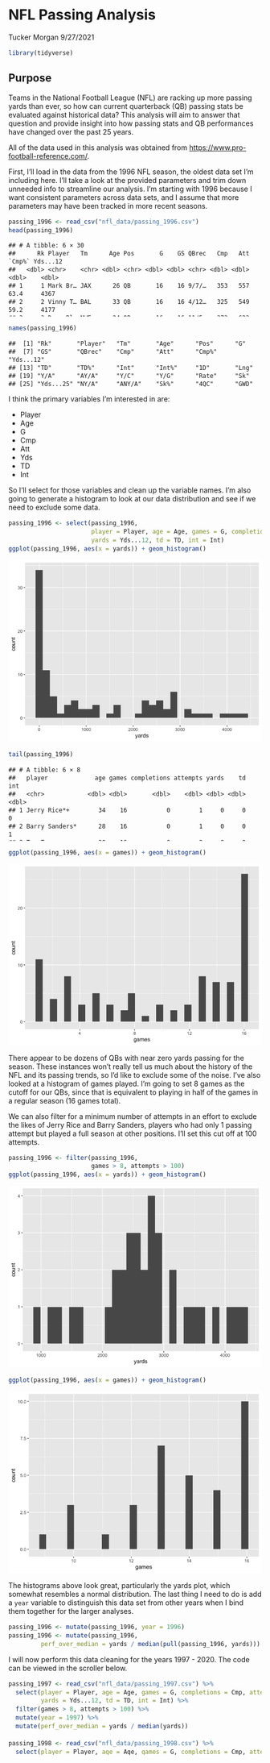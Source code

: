 NFL Passing Analysis
================
Tucker Morgan
9/27/2021

<style type="text/css">
pre {
  max-height: 150px;
  overflow-y: auto;
}

pre[class] {
  max-height: 150px;
}

.scroll-100 {
  max-height: 150px;
  overflow-y: auto;
  background-color: inherit;
}
</style>

``` r
library(tidyverse)
```

## Purpose

Teams in the National Football League (NFL) are racking up more passing
yards than ever, so how can current quarterback (QB) passing stats be
evaluated against historical data? This analysis will aim to answer that
question and provide insight into how passing stats and QB performances
have changed over the past 25 years.

All of the data used in this analysis was obtained from
<https://www.pro-football-reference.com/>.

First, I’ll load in the data from the 1996 NFL season, the oldest data
set I’m including here. I’ll take a look at the provided parameters and
trim down unneeded info to streamline our analysis. I’m starting with
1996 because I want consistent parameters across data sets, and I assume
that more parameters may have been tracked in more recent seasons.

``` r
passing_1996 <- read_csv("nfl_data/passing_1996.csv")
head(passing_1996)
```

    ## # A tibble: 6 × 30
    ##      Rk Player   Tm      Age Pos       G    GS QBrec   Cmp   Att `Cmp%` Yds...12
    ##   <dbl> <chr>    <chr> <dbl> <chr> <dbl> <dbl> <chr> <dbl> <dbl>  <dbl>    <dbl>
    ## 1     1 Mark Br… JAX      26 QB       16    16 9/7/…   353   557   63.4     4367
    ## 2     2 Vinny T… BAL      33 QB       16    16 4/12…   325   549   59.2     4177
    ## 3     3 Drew Bl… NWE      24 QB       16    16 11/5…   373   623   59.9     4086
    ## 4     4 Brett F… GNB      27 QB       16    16 13-3…   325   543   59.9     3899
    ## 5     5 Jeff Bl… CIN      26 QB       16    16 8/8/…   308   549   56.1     3624
    ## 6     6 Gus Fre… WAS      25 QB       16    16 9/7/…   270   470   57.4     3453
    ## # … with 18 more variables: TD <dbl>, TD% <dbl>, Int <dbl>, Int% <dbl>,
    ## #   1D <dbl>, Lng <dbl>, Y/A <dbl>, AY/A <dbl>, Y/C <dbl>, Y/G <dbl>,
    ## #   Rate <dbl>, Sk <dbl>, Yds...25 <dbl>, NY/A <dbl>, ANY/A <dbl>, Sk% <dbl>,
    ## #   4QC <dbl>, GWD <dbl>

``` r
names(passing_1996)
```

    ##  [1] "Rk"       "Player"   "Tm"       "Age"      "Pos"      "G"       
    ##  [7] "GS"       "QBrec"    "Cmp"      "Att"      "Cmp%"     "Yds...12"
    ## [13] "TD"       "TD%"      "Int"      "Int%"     "1D"       "Lng"     
    ## [19] "Y/A"      "AY/A"     "Y/C"      "Y/G"      "Rate"     "Sk"      
    ## [25] "Yds...25" "NY/A"     "ANY/A"    "Sk%"      "4QC"      "GWD"

I think the primary variables I’m interested in are:

-   Player
-   Age
-   G
-   Cmp
-   Att
-   Yds
-   TD
-   Int

So I’ll select for those variables and clean up the variable names. I’m
also going to generate a histogram to look at our data distribution and
see if we need to exclude some data.

``` r
passing_1996 <- select(passing_1996, 
                       player = Player, age = Age, games = G, completions = Cmp, attempts = Att,
                       yards = Yds...12, td = TD, int = Int)
ggplot(passing_1996, aes(x = yards)) + geom_histogram()
```

![](nfl_passing_files/figure-gfm/1996%20explore-1.png)<!-- -->

``` r
tail(passing_1996)
```

    ## # A tibble: 6 × 8
    ##   player             age games completions attempts yards    td   int
    ##   <chr>            <dbl> <dbl>       <dbl>    <dbl> <dbl> <dbl> <dbl>
    ## 1 Jerry Rice*+        34    16           0        1     0     0     0
    ## 2 Barry Sanders*      28    16           0        1     0     0     1
    ## 3 Tom Tupa            30    16           0        2     0     0     0
    ## 4 Chris Walsh         28    15           0        1     0     0     0
    ## 5 Sherman Williams    23    16           0        1     0     0     0
    ## 6 Mark Royals         31    16           1        1    -8     0     0

``` r
ggplot(passing_1996, aes(x = games)) + geom_histogram()
```

![](nfl_passing_files/figure-gfm/1996%20explore-2.png)<!-- -->

There appear to be dozens of QBs with near zero yards passing for the
season. These instances won’t really tell us much about the history of
the NFL and its passing trends, so I’d like to exclude some of the
noise. I’ve also looked at a histogram of games played. I’m going to set
8 games as the cutoff for our QBs, since that is equivalent to playing
in half of the games in a regular season (16 games total).

We can also filter for a minimum number of attempts in an effort to
exclude the likes of Jerry Rice and Barry Sanders, players who had only
1 passing attempt but played a full season at other positions. I’ll set
this cut off at 100 attempts.

``` r
passing_1996 <- filter(passing_1996,
                       games > 8, attempts > 100)
ggplot(passing_1996, aes(x = yards)) + geom_histogram()
```

![](nfl_passing_files/figure-gfm/1996%20filter-1.png)<!-- -->

``` r
ggplot(passing_1996, aes(x = games)) + geom_histogram()
```

![](nfl_passing_files/figure-gfm/1996%20filter-2.png)<!-- -->

The histograms above look great, particularly the yards plot, which
somewhat resembles a normal distribution. The last thing I need to do is
add a `year` variable to distinguish this data set from other years when
I bind them together for the larger analyses.

``` r
passing_1996 <- mutate(passing_1996, year = 1996)
passing_1996 <- mutate(passing_1996,
         perf_over_median = yards / median(pull(passing_1996, yards)))
```

I will now perform this data cleaning for the years 1997 - 2020. The
code can be viewed in the scroller below.

``` r
passing_1997 <- read_csv("nfl_data/passing_1997.csv") %>% 
  select(player = Player, age = Age, games = G, completions = Cmp, attempts = Att,
         yards = Yds...12, td = TD, int = Int) %>% 
  filter(games > 8, attempts > 100) %>% 
  mutate(year = 1997) %>% 
  mutate(perf_over_median = yards / median(yards))

passing_1998 <- read_csv("nfl_data/passing_1998.csv") %>% 
  select(player = Player, age = Age, games = G, completions = Cmp, attempts = Att,
         yards = Yds...12, td = TD, int = Int) %>% 
  filter(games > 8, attempts > 100) %>% 
  mutate(year = 1998) %>% 
  mutate(perf_over_median = yards / median(yards))

passing_1999 <- read_csv("nfl_data/passing_1999.csv") %>% 
  select(player = Player, age = Age, games = G, completions = Cmp, attempts = Att,
         yards = Yds...12, td = TD, int = Int) %>% 
  filter(games > 8, attempts > 100) %>% 
  mutate(year = 1999) %>% 
  mutate(perf_over_median = yards / median(yards))

passing_2000 <- read_csv("nfl_data/passing_2000.csv") %>% 
  select(player = Player, age = Age, games = G, completions = Cmp, attempts = Att,
         yards = Yds...12, td = TD, int = Int) %>% 
  filter(games > 8, attempts > 100) %>% 
  mutate(year = 2000) %>% 
  mutate(perf_over_median = yards / median(yards))

passing_2001 <- read_csv("nfl_data/passing_2001.csv") %>% 
  select(player = Player, age = Age, games = G, completions = Cmp, attempts = Att,
         yards = Yds...12, td = TD, int = Int) %>% 
  filter(games > 8, attempts > 100) %>% 
  mutate(year = 2001) %>% 
  mutate(perf_over_median = yards / median(yards))

passing_2002 <- read_csv("nfl_data/passing_2002.csv") %>% 
  select(player = Player, age = Age, games = G, completions = Cmp, attempts = Att,
         yards = Yds...12, td = TD, int = Int) %>% 
  filter(games > 8, attempts > 100) %>% 
  mutate(year = 2002) %>% 
  mutate(perf_over_median = yards / median(yards))

passing_2003 <- read_csv("nfl_data/passing_2003.csv") %>% 
  select(player = Player, age = Age, games = G, completions = Cmp, attempts = Att,
         yards = Yds...12, td = TD, int = Int) %>% 
  filter(games > 8, attempts > 100) %>% 
  mutate(year = 2003) %>% 
  mutate(perf_over_median = yards / median(yards))

passing_2004 <- read_csv("nfl_data/passing_2004.csv") %>% 
  select(player = Player, age = Age, games = G, completions = Cmp, attempts = Att,
         yards = Yds...12, td = TD, int = Int) %>% 
  filter(games > 8, attempts > 100) %>% 
  mutate(year = 2004) %>% 
  mutate(perf_over_median = yards / median(yards))

passing_2005 <- read_csv("nfl_data/passing_2005.csv") %>% 
  select(player = Player, age = Age, games = G, completions = Cmp, attempts = Att,
         yards = Yds...12, td = TD, int = Int) %>% 
  filter(games > 8, attempts > 100) %>% 
  mutate(year = 2005) %>% 
  mutate(perf_over_median = yards / median(yards))

passing_2006 <- read_csv("nfl_data/passing_2006.csv") %>% 
  select(player = Player, age = Age, games = G, completions = Cmp, attempts = Att,
         yards = Yds...12, td = TD, int = Int) %>% 
  filter(games > 8, attempts > 100) %>% 
  mutate(year = 2006) %>% 
  mutate(perf_over_median = yards / median(yards))

passing_2007 <- read_csv("nfl_data/passing_2007.csv") %>% 
  select(player = Player, age = Age, games = G, completions = Cmp, attempts = Att,
         yards = Yds...12, td = TD, int = Int) %>% 
  filter(games > 8, attempts > 100) %>% 
  mutate(year = 2007) %>% 
  mutate(perf_over_median = yards / median(yards))

passing_2008 <- read_csv("nfl_data/passing_2008.csv") %>% 
  select(player = Player, age = Age, games = G, completions = Cmp, attempts = Att,
         yards = Yds...12, td = TD, int = Int) %>% 
  filter(games > 8, attempts > 100) %>% 
  mutate(year = 2008) %>% 
  mutate(perf_over_median = yards / median(yards))

passing_2009 <- read_csv("nfl_data/passing_2009.csv") %>% 
  select(player = Player, age = Age, games = G, completions = Cmp, attempts = Att,
         yards = Yds...12, td = TD, int = Int) %>% 
  filter(games > 8, attempts > 100) %>% 
  mutate(year = 2009) %>% 
  mutate(perf_over_median = yards / median(yards))

passing_2010 <- read_csv("nfl_data/passing_2010.csv") %>% 
  select(player = Player, age = Age, games = G, completions = Cmp, attempts = Att,
         yards = Yds...12, td = TD, int = Int) %>% 
  filter(games > 8, attempts > 100) %>% 
  mutate(year = 2010) %>% 
  mutate(perf_over_median = yards / median(yards))

passing_2011 <- read_csv("nfl_data/passing_2011.csv") %>% 
  select(player = Player, age = Age, games = G, completions = Cmp, attempts = Att,
         yards = Yds...12, td = TD, int = Int) %>% 
  filter(games > 8, attempts > 100) %>% 
  mutate(year = 2011) %>% 
  mutate(perf_over_median = yards / median(yards))

passing_2012 <- read_csv("nfl_data/passing_2012.csv") %>% 
  select(player = Player, age = Age, games = G, completions = Cmp, attempts = Att,
         yards = Yds...12, td = TD, int = Int) %>% 
  filter(games > 8, attempts > 100) %>% 
  mutate(year = 2012) %>% 
  mutate(perf_over_median = yards / median(yards))

passing_2013 <- read_csv("nfl_data/passing_2013.csv") %>% 
  select(player = Player, age = Age, games = G, completions = Cmp, attempts = Att,
         yards = Yds...12, td = TD, int = Int) %>% 
  filter(games > 8, attempts > 100) %>% 
  mutate(year = 2013) %>% 
  mutate(perf_over_median = yards / median(yards))

passing_2014 <- read_csv("nfl_data/passing_2014.csv") %>% 
  select(player = Player, age = Age, games = G, completions = Cmp, attempts = Att,
         yards = Yds...12, td = TD, int = Int) %>% 
  filter(games > 8, attempts > 100) %>% 
  mutate(year = 2014) %>% 
  mutate(perf_over_median = yards / median(yards))

passing_2015 <- read_csv("nfl_data/passing_2015.csv") %>% 
  select(player = Player, age = Age, games = G, completions = Cmp, attempts = Att,
         yards = Yds...12, td = TD, int = Int) %>% 
  filter(games > 8, attempts > 100) %>% 
  mutate(year = 2015) %>% 
  mutate(perf_over_median = yards / median(yards))

passing_2016 <- read_csv("nfl_data/passing_2016.csv") %>% 
  select(player = Player, age = Age, games = G, completions = Cmp, attempts = Att,
         yards = Yds...12, td = TD, int = Int) %>% 
  filter(games > 8, attempts > 100) %>% 
  mutate(year = 2016) %>% 
  mutate(perf_over_median = yards / median(yards))

passing_2017 <- read_csv("nfl_data/passing_2017.csv") %>% 
  select(player = Player, age = Age, games = G, completions = Cmp, attempts = Att,
         yards = Yds...12, td = TD, int = Int) %>% 
  filter(games > 8, attempts > 100) %>% 
  mutate(year = 2017) %>% 
  mutate(perf_over_median = yards / median(yards))

passing_2018 <- read_csv("nfl_data/passing_2018.csv") %>% 
  select(player = Player, age = Age, games = G, completions = Cmp, attempts = Att,
         yards = Yds...12, td = TD, int = Int) %>% 
  filter(games > 8, attempts > 100) %>% 
  mutate(year = 2018) %>% 
  mutate(perf_over_median = yards / median(yards))

passing_2019 <- read_csv("nfl_data/passing_2019.csv") %>% 
  select(player = Player, age = Age, games = G, completions = Cmp, attempts = Att,
         yards = Yds...12, td = TD, int = Int) %>% 
  filter(games > 8, attempts > 100) %>% 
  mutate(year = 2019) %>% 
  mutate(perf_over_median = yards / median(yards))

passing_2020 <- read_csv("nfl_data/passing_2020.csv") %>% 
  select(player = Player, age = Age, games = G, completions = Cmp, attempts = Att,
         yards = Yds...12, td = TD, int = Int) %>% 
  filter(games > 8, attempts > 100) %>% 
  mutate(year = 2020) %>% 
  mutate(perf_over_median = yards / median(yards))
```
